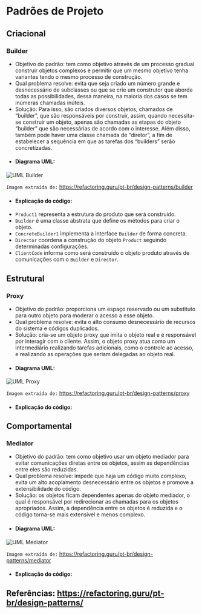 # Padrões de Projeto

## Criacional

### Builder

- Objetivo do padrão: tem como objetivo através de um processo gradual construir objetos complexos e permitir que um mesmo objetivo tenha variantes tendo o mesmo processo de construção.
- Qual problema resolve: evita que seja criado um número grande e desnecessário de subclasses ou que se crie um construtor que aborde todas as possibilidades, dessa maneira, na maioria dos casos se tem inúmeras chamadas inúteis.
- Solução: Para isso, são criados diversos objetos, chamados de “builder”, que são responsáveis por construir, assim, quando necessita-se construir um objeto, apenas são chamadas as etapas do objeto “builder” que são necessárias de acordo com o interesse. Além disso, também pode haver uma classe chamada de “diretor”, a fim de estabelecer a sequência em que as tarefas dos “builders” serão concretizadas.
- #### Diagrama UML:

![UML Builder](https://github.com/enzo-s-azevedo/solid-principles/assets/142538641/c1eff34b-2147-41af-9cb9-dec2e3df1423)

`Imagem extraída de:` https://refactoring.guru/pt-br/design-patterns/builder

- #### Explicação do código:
* `Product1` representa a estrutura do produto que será construído.
*	`Builder` é uma classe abstrata que define os métodos para criar o objeto.
*	`ConcreteBuilder1` implementa a interface `Builder` de forma concreta. 
*	`Director` coordena a construção do objeto `Product` seguindo determinadas configurações. 
*	`ClientCode` informa como será construído o objeto produto através de comunicações com o `Builder` e `Director`.


## Estrutural

### Proxy

- Objetivo do padrão: proporciona um espaço reservado ou um substituto para outro objeto para moderar o acesso a esse objeto.
- Qual problema resolve: evita o alto consumo desnecessário de recursos do sistema e códigos duplicados.
- Solução: cria-se um objeto proxy que imita o objeto real e é responsável por interagir com o cliente. Assim, o objeto proxy atua como um intermediário realizando tarefas adicionais, como o controle ao acesso, e realizando as operações que seriam delegadas ao objeto real.
- #### Diagrama UML:

![UML Proxy](https://github.com/enzo-s-azevedo/solid-principles/assets/142538641/a7428143-e448-473f-8c80-259dff95732e)

`Imagem extraída de:` https://refactoring.guru/pt-br/design-patterns/proxy

- #### Explicação do código:  



## Comportamental

### Mediator

- Objetivo do padrão: tem como objetivo usar um objeto mediador para evitar comunicações diretas entre os objetos, assim as dependências entre eles são reduzidas.
- Qual problema resolve: impede que haja um código muito complexo, evita um alto acoplamento desnecessário entre os objetos e promove a extensibilidade do código.
- Solução: os objetos ficam dependentes apenas do objeto mediador, o qual é responsável por redirecionar as chamadas para os objetos apropriados. Assim, a dependência entre os objetos é reduzida e o código torna-se mais extensível e menos complexo. 
- #### Diagrama UML:

![UML Mediator](https://github.com/enzo-s-azevedo/solid-principles/assets/142538641/ca8f725a-a031-411f-9bdf-12590960e390)

`Imagem extraída de:` https://refactoring.guru/pt-br/design-patterns/mediator

- #### Explicação do código:


## Referências: https://refactoring.guru/pt-br/design-patterns/


